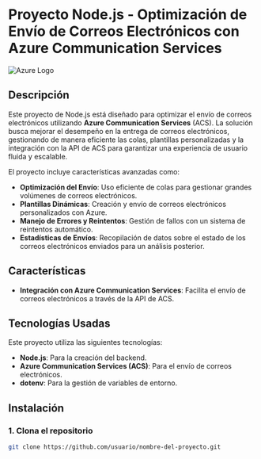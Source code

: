 # Proyecto Node.js - Optimización de Envío de Correos Electrónicos con Azure Communication Services

![Azure Logo](https://azure.microsoft.com/svghandler/azure-logo?width=800)

## Descripción

Este proyecto de Node.js está diseñado para optimizar el envío de correos electrónicos utilizando **Azure Communication Services** (ACS). La solución busca mejorar el desempeño en la entrega de correos electrónicos, gestionando de manera eficiente las colas, plantillas personalizadas y la integración con la API de ACS para garantizar una experiencia de usuario fluida y escalable.

El proyecto incluye características avanzadas como:
- **Optimización del Envío**: Uso eficiente de colas para gestionar grandes volúmenes de correos electrónicos.
- **Plantillas Dinámicas**: Creación y envío de correos electrónicos personalizados con Azure.
- **Manejo de Errores y Reintentos**: Gestión de fallos con un sistema de reintentos automático.
- **Estadísticas de Envíos**: Recopilación de datos sobre el estado de los correos electrónicos enviados para un análisis posterior.

## Características

- **Integración con Azure Communication Services**: Facilita el envío de correos electrónicos a través de la API de ACS.

## Tecnologías Usadas

Este proyecto utiliza las siguientes tecnologías:

- **Node.js**: Para la creación del backend.
- **Azure Communication Services (ACS)**: Para el envío de correos electrónicos.
- **dotenv**: Para la gestión de variables de entorno.

## Instalación

### 1. Clona el repositorio

```bash
git clone https://github.com/usuario/nombre-del-proyecto.git

